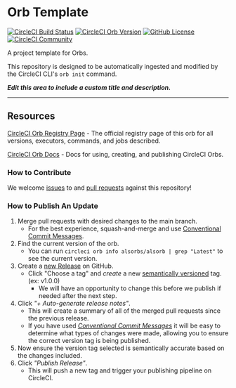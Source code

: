# Orb Template


[![CircleCI Build Status](https://circleci.com/gh/alanjclark/alsorb.svg?style=shield "CircleCI Build Status")](https://circleci.com/gh/alanjclark/alsorb) [![CircleCI Orb Version](https://badges.circleci.com/orbs/alsorbs/alsorb.svg)](https://circleci.com/orbs/registry/orb/alsorbs/alsorb) [![GitHub License](https://img.shields.io/badge/license-MIT-lightgrey.svg)](https://raw.githubusercontent.com/alanjclark/alsorb/master/LICENSE) [![CircleCI Community](https://img.shields.io/badge/community-CircleCI%20Discuss-343434.svg)](https://discuss.circleci.com/c/ecosystem/orbs)



A project template for Orbs.

This repository is designed to be automatically ingested and modified by the CircleCI CLI's `orb init` command.

_**Edit this area to include a custom title and description.**_

---

## Resources

[CircleCI Orb Registry Page](https://circleci.com/orbs/registry/orb/alsorbs/alsorb) - The official registry page of this orb for all versions, executors, commands, and jobs described.

[CircleCI Orb Docs](https://circleci.com/docs/2.0/orb-intro/#section=configuration) - Docs for using, creating, and publishing CircleCI Orbs.

### How to Contribute

We welcome [issues](https://github.com/alanjclark/alsorb/issues) to and [pull requests](https://github.com/alanjclark/alsorb/pulls) against this repository!

### How to Publish An Update
1. Merge pull requests with desired changes to the main branch.
    - For the best experience, squash-and-merge and use [Conventional Commit Messages](https://conventionalcommits.org/).
2. Find the current version of the orb.
    - You can run `circleci orb info alsorbs/alsorb | grep "Latest"` to see the current version.
3. Create a [new Release](https://github.com/alanjclark/alsorb/releases/new) on GitHub.
    - Click "Choose a tag" and _create_ a new [semantically versioned](http://semver.org/) tag. (ex: v1.0.0)
      - We will have an opportunity to change this before we publish if needed after the next step.
4.  Click _"+ Auto-generate release notes"_.
    - This will create a summary of all of the merged pull requests since the previous release.
    - If you have used _[Conventional Commit Messages](https://conventionalcommits.org/)_ it will be easy to determine what types of changes were made, allowing you to ensure the correct version tag is being published.
5. Now ensure the version tag selected is semantically accurate based on the changes included.
6. Click _"Publish Release"_.
    - This will push a new tag and trigger your publishing pipeline on CircleCI.